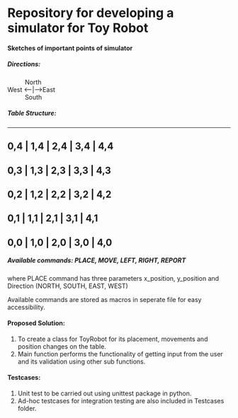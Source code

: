 # Repository for developing a simulator for Toy Robot

#### Sketches of important points of simulator

##### Directions:

&nbsp; &nbsp; &nbsp; &nbsp; &nbsp; North\
West <--|-->East\
&nbsp; &nbsp; &nbsp; &nbsp; &nbsp; South

##### Table Structure:
-----------------------------
 0,4 | 1,4 | 2,4 | 3,4 | 4,4 
-----------------------------
 0,3 | 1,3 | 2,3 | 3,3 | 4,3 
-----------------------------
 0,2 | 1,2 | 2,2 | 3,2 | 4,2 
-----------------------------
 0,1 | 1,1 | 2,1 | 3,1 | 4,1 
-----------------------------
 0,0 | 1,0 | 2,0 | 3,0 | 4,0 
-----------------------------

##### Available commands: PLACE, MOVE, LEFT, RIGHT, REPORT
where PLACE command has three parameters x_position, y_position and Direction (NORTH, SOUTH, EAST, WEST)

Available commands are stored as macros in seperate file for easy accessibility.

#### Proposed Solution:
1) To create a class for ToyRobot for its placement, movements and position changes on the table.
2) Main function performs the functionality of getting input from the user and its validation using other sub functions.

#### Testcases:
1) Unit test to be carried out using unittest package in python.
2) Ad-hoc testcases for integration testing are also included in Testcases folder.
